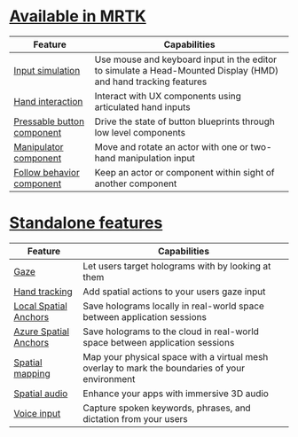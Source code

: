 # [Available in MRTK](#tab/mrtk)

|  Feature  |  Capabilities  |
| --- | --- |
| [Input simulation](https://github.com/microsoft/MixedReality-UXTools-Unreal/blob/public/0.8.x/Docs/InputSimulation.md) | Use mouse and keyboard input in the editor to simulate a Head-Mounted Display (HMD) and hand tracking features |
| [Hand interaction](https://github.com/microsoft/MixedReality-UXTools-Unreal/blob/public/0.8.x/Docs/HandInteraction.md) | Interact with UX components using articulated hand inputs |
| [Pressable button component](https://github.com/microsoft/MixedReality-UXTools-Unreal/blob/public/0.8.x/Docs/PressableButton.md) | Drive the state of button blueprints through low level components |
| [Manipulator component](https://github.com/microsoft/MixedReality-UXTools-Unreal/blob/public/0.8.x/Docs/Manipulator.md) | Move and rotate an actor with one or two-hand manipulation input |
| [Follow behavior component](https://github.com/microsoft/MixedReality-UXTools-Unreal/blob/public/0.8.x/Docs/FollowComponent.md) | Keep an actor or component within sight of another component |

# [Standalone features](#tab/standalone)

|  Feature  |  Capabilities  |
| --- | --- |
| [Gaze](../unreal/unreal-gaze-input.md) | Let users target holograms with by looking at them |
| [Hand tracking](../unreal/unreal-hand-tracking.md) | Add spatial actions to your users gaze input |
| [Local Spatial Anchors](../unreal/unreal-spatial-anchors.md) | Save holograms locally in real-world space between application sessions |
| [Azure Spatial Anchors](../unreal/unreal-azure-spatial-anchors.md) | Save holograms to the cloud in real-world space between application sessions |
| [Spatial mapping](../unreal/unreal-spatial-mapping.md) | Map your physical space with a virtual mesh overlay to mark the boundaries of your environment |
| [Spatial audio](../unreal/unreal-spatial-audio.md) | Enhance your apps with immersive 3D audio |
| [Voice input](../unreal/unreal-voice-input.md) | Capture spoken keywords, phrases, and dictation from your users|

